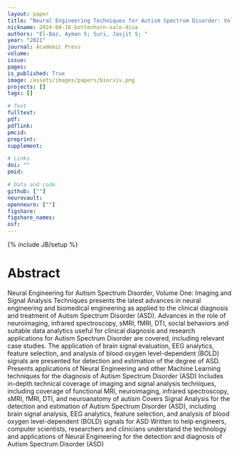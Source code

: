 ```yaml
---
layout: paper
title: "Neural Engineering Techniques for Autism Spectrum Disorder: Volume 1: Imaging and Signal Analysis"
nickname: 2024-04-16-bottenhorn-salo-diva
authors: "El-Baz, Ayman S; Suri, Jasjit S; "
year: "2021"
journal: Academic Press
volume: 
issue:
pages: 
is_published: True
image: /assets/images/papers/biorxiv.png
projects: []
tags: []

# Text
fulltext:
pdf:
pdflink:
pmcid:
preprint: 
supplement:

# Links
doi: ""
pmid:

# Data and code
github: [""]
neurovault:
openneuro: [""]
figshare:
figshare_names:
osf:
---
```

{% include JB/setup %}

# Abstract

Neural Engineering for Autism Spectrum Disorder, Volume One: Imaging and Signal Analysis Techniques presents the latest advances in neural engineering and biomedical engineering as applied to the clinical diagnosis and treatment of Autism Spectrum Disorder (ASD). Advances in the role of neuroimaging, infrared spectroscopy, sMRI, fMRI, DTI, social behaviors and suitable data analytics useful for clinical diagnosis and research applications for Autism Spectrum Disorder are covered, including relevant case studies. The application of brain signal evaluation, EEG analytics, feature selection, and analysis of blood oxygen level-dependent (BOLD) signals are presented for detection and estimation of the degree of ASD. Presents applications of Neural Engineering and other Machine Learning techniques for the diagnosis of Autism Spectrum Disorder (ASD) Includes in-depth technical coverage of imaging and signal analysis techniques, including coverage of functional MRI, neuroimaging, infrared spectroscopy, sMRI, fMRI, DTI, and neuroanatomy of autism Covers Signal Analysis for the detection and estimation of Autism Spectrum Disorder (ASD), including brain signal analysis, EEG analytics, feature selection, and analysis of blood oxygen level-dependent (BOLD) signals for ASD Written to help engineers, computer scientists, researchers and clinicians understand the technology and applications of Neural Engineering for the detection and diagnosis of Autism Spectrum Disorder (ASD)
